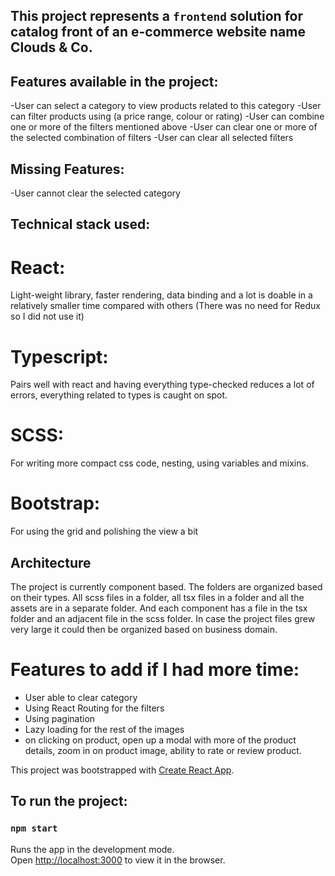 ## This project represents a `frontend` solution for catalog front of an e-commerce website name Clouds & Co.

## Features available in the project:
-User can select a category to view products related to this category
-User can filter products using (a price range, colour or rating)
-User can combine one or more of the filters mentioned above
-User can clear one or more of the selected combination of filters
-User can clear all selected filters

## Missing Features:
-User cannot clear the selected category

## Technical stack used:
# React: 
  Light-weight library, faster rendering, data binding and a lot is doable in a relatively smaller time compared with others     (There was no need for Redux so I did not use it)
# Typescript: 
  Pairs well with react and having everything type-checked reduces a lot of errors, everything related to types is caught on     spot. 
# SCSS: 
  For writing more compact css code, nesting, using variables and mixins.
# Bootstrap: 
  For using the grid and polishing the view a bit 

## Architecture 
The project is currently component based.
The folders are organized based on their types.
All scss files in a folder, all tsx files in a folder and all the assets are in a separate folder.
And each component has a file in the tsx folder and an adjacent file in the scss folder.
In case the project files grew very large it could then be organized based on business domain.

# Features to add if I had more time:
- User able to clear category
- Using React Routing for the filters
- Using pagination
- Lazy loading for the rest of the images
- on clicking on product, open up a modal with more of the product details, zoom in on product image, ability to rate or review product.


This project was bootstrapped with [Create React App](https://github.com/facebook/create-react-app).

## To run the project:

### `npm start`

Runs the app in the development mode.<br>
Open [http://localhost:3000](http://localhost:3000) to view it in the browser.

